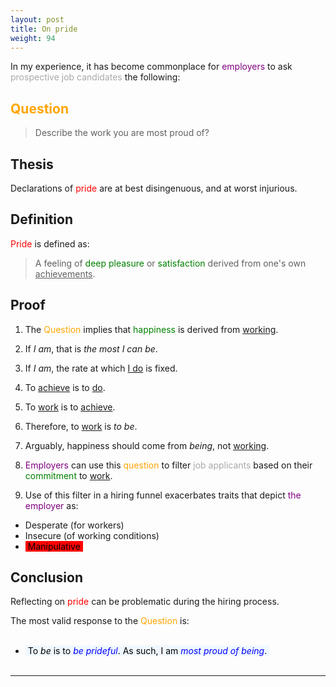 ```yaml
---
layout: post
title: On pride
weight: 94
---
```


In my experience, it has become commonplace for <span style="color: purple;">employers</span> to ask <span style="color: DarkGray;">prospective job candidates</span> the following:

## <span style="color: orange;">Question</span>

> Describe the work you are most proud of?

## Thesis

Declarations of <span style="color: red;">pride</span> are at best disingenuous, and at worst injurious.

## Definition

<span style="color: red;">Pride</span> is defined as:

> A feeling of <span style="color: green;">deep pleasure</span> or <span style="color: green;">satisfaction</span> derived from one's own <u>achievements</u>.

## Proof

1. The <span style="color: orange;">Question</span> implies that <span style="color: green;">happiness</span> is derived from <u>working</u>.

2. If _I am_, that is _the most I can be_.

3. If _I am_, the rate at which <u>I do</u> is fixed.

4. To <u>achieve</u> is to <u>do</u>.

5. To <u>work</u> is to <u>achieve</u>.

6. Therefore, to <u>work</u> is _to be_.

7. Arguably, happiness should come from _being_, not <u>working</u>.

8. <span style="color: purple;">Employers</span> can use this <span style="color: orange;">question</span> to filter <span style="color: DarkGray;">job applicants</span> based on their <span style="color: green;">commitment</span> to <u>work</u>.

9. Use of this filter in a hiring funnel exacerbates traits that depict <span style="color: purple;">the employer</span> as:

  * Desperate (for workers)
  * Insecure (of working conditions)
  * <mark style="background-color: red; padding: 0 4px;">Manipulative</mark>

## Conclusion

Reflecting on <span style="color: red;">pride</span> can be problematic during the hiring process.

The most valid response to the <span style="color: orange;">Question</span> is:<br><br>

* <mark style="background-color: AliceBlue; padding: 0 4px;">To <span style="font-style: italic;">be</span> is to <span style="font-style: italic; color: blue;">be prideful</span>. As such, I am <span style="font-style: italic; color: blue;">most proud of being</span>.</mark><br><br>

---
